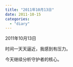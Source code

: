 ```yaml
---
title: "2011年10月13日"
date: 2011-10-15
categories: 
  - "diary"
---
```


2011年10月13日

时间一天天逼近，我感到有压力。

今天继续分析守护者的核心。
